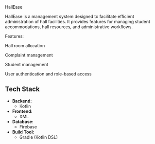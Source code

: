 HallEase

HallEase is a management system designed to facilitate efficient administration of hall facilities. It provides features for managing student accommodations, hall resources, and administrative workflows.

Features:

  Hall room allocation
  
  Complaint management
  
  Student management
  
  User authentication and role-based access

## Tech Stack
- **Backend:**
  - Kotlin
- **Frontend:**
  - XML
- **Database:**
  - Firebase
- **Build Tool:**
  - Gradle (Kotlin DSL)

